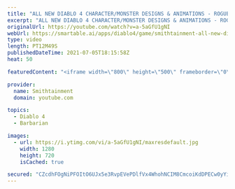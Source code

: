 ```yaml
---
title: "ALL NEW DIABLO 4 CHARACTER/MONSTER DESIGNS & ANIMATIONS - ROGUE -  BARBARIAN - DIABLO 4 GAMEPLAY"
excerpt: "ALL NEW DIABLO 4 CHARACTER/MONSTER DESIGNS & ANIMATIONS - ROGUE - BARBARIAN - DIABLO 4 GAMEPLAY Art is a critical part of what makes ..."
originalUrl: https://youtube.com/watch?v=a-5aGfU1gNI
webUrl: https://smartable.ai/apps/diablo4/game/smithtainment-all-new-diablo-4-charactermonster-designs-animations-rogue-barbarian-diablo-4-gameplay/
type: video
length: PT12M49S
publishedDateTime: 2021-07-05T18:15:58Z
heat: 50

featuredContent: "<iframe width=\"800\" height=\"500\" frameborder=\"0\" src=\"https://www.youtube.com/embed/a-5aGfU1gNI\" allow=\"accelerometer; autoplay; encrypted-media; gyroscope; picture-in-picture\" allowfullscreen></iframe>"

provider:
  name: Smithtainment
  domain: youtube.com

topics:
  - Diablo 4
  - Barbarian

images:
  - url: https://i.ytimg.com/vi/a-5aGfU1gNI/maxresdefault.jpg
    width: 1280
    height: 720
    isCached: true

secured: "CZcdhFOgNiPFOItO6UJx5e3RvpEVePDlfVx4WhohNCIM8CmcoiKdDPECw0yYiFwHJ4VAqNff0KNFVQzvEjIHWskOt+MH4hiJYXaVM9udEXovMjYS6pvQxZdcqBLON3VeESHRykcHHANJPfMjtwd67JwiLlcqyGb6Jpnt1msFz85fkE43uoj7QirZadGuy+ew6mb332bP02WgY9eOYAnqwFiYnR3DNZjUmL6+M4S8IFt7g3YtF0UjKbfo2+HZH4l3v3RNfFdLphQFoKYTkL8WZBVdsVtgbpky47PMmO5vu9859kAFEBjkMZ43EliBGY1rPfbOMOKDVPBmsCofiVHNQCZeYxTCsi7twb63kADfihpCJbywZexGgIXujC75SBd8f0zU+KTPbhDt7N074DRIbayDqlhBTVVykiSj8QAr7IQ=;4ylfhpzHb99oWVUFVRNZDw=="
---
```



